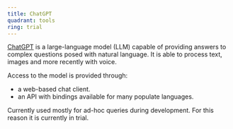 ```yaml
---
title: ChatGPT
quadrant: tools
ring: trial
---
```


[ChatGPT](https://openai.com/chatgpt) is a large-language model (LLM) capable
of providing answers to complex questions posed with natural language. It is
able to process text, images and more recently with voice.

Access to the model is provided through:

- a web-based chat client.
- an API with bindings available for many populate languages.

Currently used mostly for ad-hoc queries during development. For this reason it
is currently in trial.
